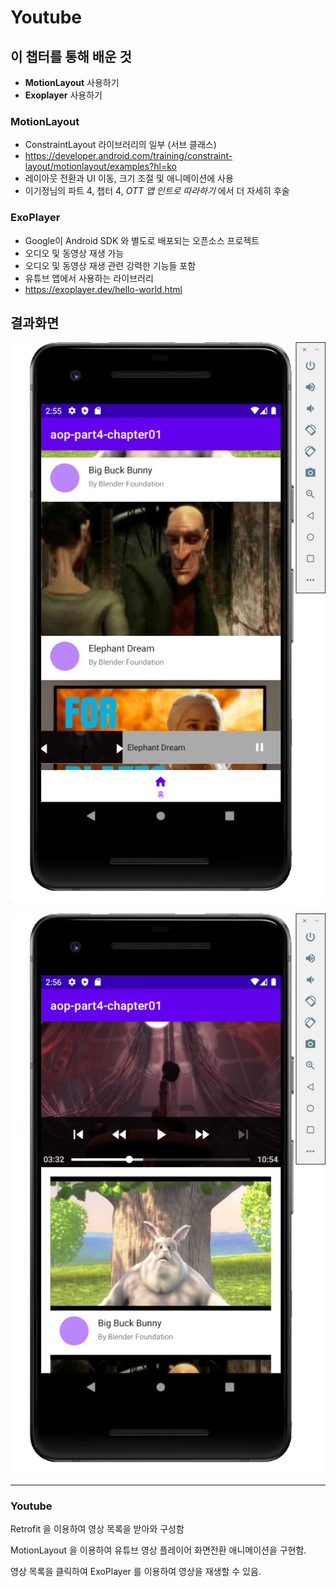 # Youtube




## 이 챕터를 통해 배운 것

- **MotionLayout** 사용하기
- **Exoplayer** 사용하기



### MotionLayout

- ConstraintLayout 라이브러리의 일부 (서브 클래스)
- https://developer.android.com/training/constraint-layout/motionlayout/examples?hl=ko
- 레이아웃 전환과 UI 이동, 크기 조절 및 애니메이션에 사용
- 이기정님의 파트 4, 챕터 4, *OTT 앱 인트로 따라하기* 에서 더 자세히 후술



### ExoPlayer

- Google이 Android SDK 와 별도로 배포되는 오픈소스 프로젝트
- 오디오 및 동영상 재생 가능
- 오디오 및 동영상 재생 관련 강력한 기능들 포함
- 유튜브 앱에서 사용하는 라이브러리
- https://exoplayer.dev/hello-world.html



## 결과화면

![1](./screenshot/1.png)



![2](./screenshot/2.png)







---

### Youtube

Retrofit 을 이용하여 영상 목록을 받아와 구성함

MotionLayout 을 이용하여 유튜브 영상 플레이어 화면전환 애니메이션을 구현함.

영상 목록을 클릭하여 ExoPlayer 를 이용하여 영상을 재생할 수 있음.

